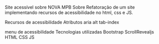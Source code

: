 Site acessível sobre NOVA MPB
Sobre
Refatoração de um site implementando recursos de acessibilidade no html, css e JS.

Recursos de acessibilidade
Atributos aria
alt
tab-index

menu de acessibilidade
Tecnologias utilizadas
Bootstrap
ScrollRevealjs
HTML
CSS
JS

